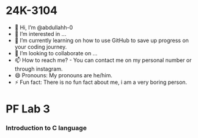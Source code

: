 # 24K-3104
- 👋 Hi, I’m @abdullahh-0
- 👀 I’m interested in ...
- 🌱 I’m currently learning on how to use GitHub to save up progress on your coding journey. 
- 💞️ I’m looking to collaborate on ...
- 📫 How to reach me? - You can contact me on my personal number or through instagram. 
- 😄 Pronouns: My pronouns are he/him. 
- ⚡ Fun fact: There is no fun fact about me, i am a very boring person. 


# PF Lab 3 
### Introduction to C language 
